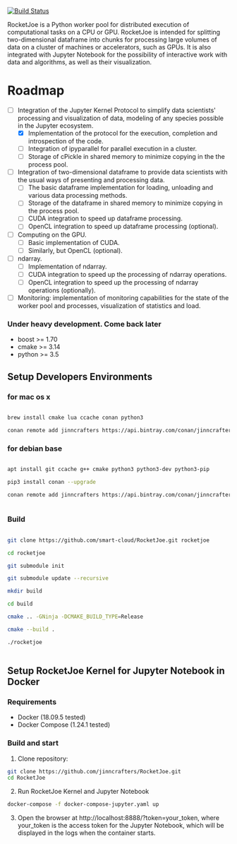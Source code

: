 [![Build Status](https://travis-ci.org/jinncrafters/RocketJoe.svg?branch=master)](https://travis-ci.org/jinncrafters/RocketJoe)

RoсketJoe is a Python worker pool for distributed execution of computational tasks on a CPU or GPU. RocketJoe is intended for splitting two-dimensional dataframe into chunks for processing large volumes of data on a cluster of machines or accelerators, such as GPUs. It is also integrated with Jupyter Notebook for the possibility of interactive work with data and algorithms, as well as their visualization.

# Roadmap
- [ ] Integration of the Jupyter Kernel Protocol to simplify data scientists' processing and visualization of data, modeling of any species possible in the Jupyter ecosystem.
   - [x] Implementation of the protocol for the execution, completion and introspection of the code.
   - [ ] Integration of ipyparallel for parallel execution in a cluster.
   - [ ] Storage of cPickle in shared memory to minimize copying in the the process pool.
- [ ] Integration of two-dimensional dataframe to provide data scientists with the usual ways of presenting and processing data.
   - [ ] The basic dataframe implementation for loading, unloading and various data processing methods.
   - [ ] Storage of the dataframe in shared memory to minimize copying in the process pool.
   - [ ] CUDA integration to speed up dataframe processing.
   - [ ] OpenCL integration to speed up dataframe processing (optional).
- [ ] Computing on the GPU.
   - [ ] Basic implementation of CUDA.
   - [ ] Similarly, but OpenCL (optional).
- [ ] ndarray.
   - [ ] Implementation of ndarray.
   - [ ] CUDA integration to speed up the processing of ndarray operations.
   - [ ] OpenCL integration to speed up the processing of ndarray operations (optionally).
- [ ] Monitoring: implementation of monitoring capabilities for the state of the worker pool and processes, visualization of statistics and load.

### Under heavy development. Come back later

* boost  >=  1.70
* cmake  >=  3.14
* python >=  3.5

## Setup Developers Environments 

### for mac os x 

```bash

brew install cmake lua ccache conan python3

conan remote add jinncrafters https://api.bintray.com/conan/jinncrafters/conan

```
### for debian base

```bash

apt install git ccache g++ cmake python3 python3-dev python3-pip

pip3 install conan --upgrade

conan remote add jinncrafters https://api.bintray.com/conan/jinncrafters/conan
 
```

### Build 

```bash

git clone https://github.com/smart-cloud/RocketJoe.git rocketjoe

cd rocketjoe

git submodule init

git submodule update --recursive

mkdir build

cd build

cmake .. -GNinja -DCMAKE_BUILD_TYPE=Release

cmake --build .

./rocketjoe 
 
```

## Setup RocketJoe Kernel for Jupyter Notebook in Docker

### Requirements
* Docker (18.09.5 tested)
* Docker Compose (1.24.1 tested)

### Build and start
1. Clone repository:
```bash
git clone https://github.com/jinncrafters/RocketJoe.git
cd RocketJoe
```

2. Run RocketJoe Kernel and Jupyter Notebook
```bash
docker-compose -f docker-compose-jupyter.yaml up
```

3. Open the browser at http://localhost:8888/?token=your_token, where your_token
is the access token for the Jupyter Notebook, which will be displayed in the
logs when the container starts.
